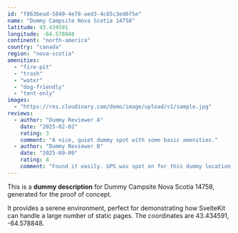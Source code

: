 ```yaml
---
id: "f863bead-5849-4e78-aed3-4c65c3ed6f5e"
name: "Dummy Campsite Nova Scotia 14758"
latitude: 43.434591
longitude: -64.578848
continent: "north-america"
country: "canada"
region: "nova-scotia"
amenities:
  - "fire-pit"
  - "trash"
  - "water"
  - "dog-friendly"
  - "tent-only"
images:
  - "https://res.cloudinary.com/demo/image/upload/v1/sample.jpg"
reviews:
  - author: "Dummy Reviewer A"
    date: "2025-02-02"
    rating: 3
    comment: "A nice, quiet dummy spot with some basic amenities."
  - author: "Dummy Reviewer B"
    date: "2025-09-09"
    rating: 4
    comment: "Found it easily. GPS was spot on for this dummy location."
---
```


This is a **dummy description** for Dummy Campsite Nova Scotia 14758, generated for the proof of concept.

It provides a serene environment, perfect for demonstrating how SvelteKit can handle a large number of static pages. The coordinates are 43.434591, -64.578848.
